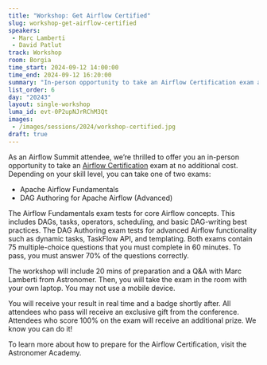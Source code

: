 ```yaml
---
title: "Workshop: Get Airflow Certified"
slug: workshop-get-airflow-certified
speakers:
 - Marc Lamberti
 - David Patlut
track: Workshop
room: Borgia
time_start: 2024-09-12 14:00:00
time_end: 2024-09-12 16:20:00
summary: "In-person opportunity to take an Airflow Certification exam at no additional cost. The workshop will include 20 mins of preparation and a Q&A with Marc Lamberti from Astronomer."
list_order: 6
day: "20243"
layout: single-workshop
luma_id: evt-0P2upNJrRChM3Qt
images:
 - /images/sessions/2024/workshop-certified.jpg 
draft: true
---
```


As an Airflow Summit attendee, we’re thrilled to offer you an in-person opportunity to take an [Airflow Certification](https://www.astronomer.io/certification/) exam at no additional cost. Depending on your skill level, you can take one of two exams:
 - Apache Airflow Fundamentals
 - DAG Authoring for Apache Airflow (Advanced)

The Airflow Fundamentals exam tests for core Airflow concepts. This includes DAGs, tasks, operators, scheduling, and basic DAG-writing best practices. The DAG Authoring exam tests for advanced Airflow functionality such as dynamic tasks, TaskFlow API, and templating. Both exams contain 75 multiple-choice questions that you must complete in 60 minutes. To pass, you must answer 70% of the questions correctly.

The workshop will include 20 mins of preparation and a Q&A with Marc Lamberti from Astronomer. Then, you will take the exam in the room with your own laptop. You may not use a mobile device.

You will receive your result in real time and a badge shortly after. All attendees who pass will receive an exclusive gift from the conference. Attendees who score 100% on the exam will receive an additional prize. We know you can do it!

To learn more about how to prepare for the Airflow Certification, visit the Astronomer Academy.